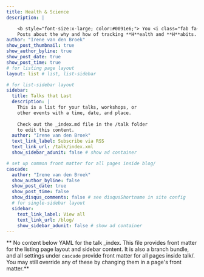 ```yaml
---
title: Health & Science
description: |

    <b style="font-size:x-large; color:#0091e6;"> You <i class="fab fa-r-project"></i> what you measure </b><br>
    Posts about the why and how of tracking **H**ealth and **H**abits. Including talks, reviews of scientific literature, and descriptions of specific health metrics.
author: "Irene van den Broek"
show_post_thumbnail: true
show_author_byline: true
show_post_date: true
show_post_time: true
# for listing page layout
layout: list # list, list-sidebar

# for list-sidebar layout
sidebar: 
  title: Talks that Last
  description: |
    This is a list for your talks, workshops, or 
    other events with a time, date, and place. 
    
    Check out the _index.md file in the /talk folder 
    to edit this content. 
  author: "Irene van den Broek"
  text_link_label: Subscribe via RSS
  text_link_url: /talk/index.xml
  show_sidebar_adunit: false # show ad container

# set up common front matter for all pages inside blog/
cascade:
  author: "Irene van den Broek"
  show_author_byline: false
  show_post_date: true
  show_post_time: false
  show_disqus_comments: false # see disqusShortname in site config
  # for single-sidebar layout
  sidebar:
    text_link_label: View all
    text_link_url: /blog/
    show_sidebar_adunit: false # show ad container
---
```


** No content below YAML for the talk _index. This file provides front matter for the listing page layout and sidebar content. It is also a branch bundle, and all settings under `cascade` provide front matter for all pages inside talk/. You may still override any of these by changing them in a page's front matter.**
